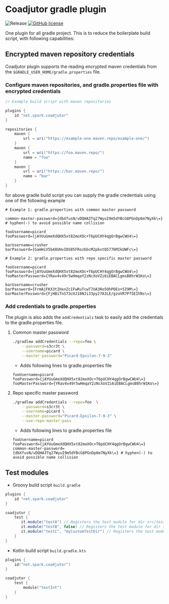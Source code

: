 # Coadjutor gradle plugin

![Release](https://github.com/Spark-Networks/coadjutor/actions/workflows/gradle.yml/badge.svg)
[![GitHub license](https://img.shields.io/github/license/Spark-Networks/coadjutor)](https://github.com/Spark-Networks/coadjutor/blob/main/LICENSE)

One plugin for all gradle project. This is to reduce the boilerplate build script, with following capabilities:

## Encrypted maven repository credentials

Coadjutor plugin supports the reading encrypted maven credentials from the `$GRADLE_USER_HOME/gradle.properties` file.

### Configure maven repositories, and gradle.properties file with encrypted credentials

```groovy
// Example build script with maven repositories

plugins {
    id "net.spark.coadjutor"
}

repositories {
    maven {
        url = uri("https://example-one.maven.repo/example-one/")
    }
    maven {
        url = uri("https://foo.maven.repo/")
        name = "foo"
    }
    maven {
        url = uri("https://bar.maven.repo/")
        name = "bar"
    }
}
```

for above gradle build script you can supply the gradle credentials using one of the following example

```properties
# Example 1: gradle.properties with common master password

common-master-password={dbXfusN/vDQHA3Tq27WyuI9m5dYBcG8PGnDp6m7NyXk\=} # hyphen(-) to avoid possible name collision

fooUsername=picard
fooPassword={jAYUuGmeXdQHX5xt82moXOc+T6pUCHY4qgOrBgwCWU4\=}

barUsername=crusher
barPassword={GamHiV5b48UHvI0S05FRozbbcM2pbxtQ5776MIkUWFc\=}
```

```properties
# Example 2: gradle.properties with repo specific master password

fooUsername=picard
fooPassword={jAYUuGmeXdQHX5xt82moXOc+T6pUCHY4qgOrBgwCWU4\=}
fooMasterPassword={YRav4v49r5wHmqaY2zNcXoVZi6iEBACLgmsB8hrW1Ko\=}

barUsername=crusher
barPassword={FrmAjFKX3tIHxnZcIFwRuTcwT7UA3Ro5OhPOEx+5I9M\=}
barMasterPassword={FjHBiTnS73cHJ18NJi33py27A3LE/gzoVR7Pf5EIhNs\=}
```

### Add credentials to gradle.properties
The plugin is also adds the `addCredentials` task to easily add the credentials to the gradle.properties file.

1. Common master password
    ```bash
    ./gradlew addCredentials --repo=foo \
        --password=s3cr3t \
        --username=picard \
        --master-password="Picard-Epsilon-7-9-3"
    ```
   - Adds following lines to gradle.properties file
   ```properties
   fooUsername=picard
   fooPassword={jAYUuGmeXdQHX5xt82moXOc+T6pUCHY4qgOrBgwCWU4\=}
   fooMasterPassword={YRav4v49r5wHmqaY2zNcXoVZi6iEBACLgmsB8hrW1Ko\=}
   ```
2. Repo specific master password
    ```bash
    ./gradlew addCredentials --repo=foo  \
        --password=s3cr3t \
        --username=picard \
        --master-password="Picard-Epsilon-7-9-3" \
        --use-repo-master-pass
    ```
    - Adds following lines to gradle.properties file
   ```properties
   fooUsername=picard
   fooPassword={jAYUuGmeXdQHX5xt82moXOc+T6pUCHY4qgOrBgwCWU4\=}
   common-master-password={dbXfusN/vDQHA3Tq27WyuI9m5dYBcG8PGnDp6m7NyXk\=} # hyphen(-) to avoid possible name collision
   ```

## Test modules

- Groovy build script `build.gradle`

```groovy
plugins {
    id "net.spark.coadjutor"
}

coadjutor {
    test {
       it.module("testA") // Registers the test module for dir src/testA/java with test task 'testA'
       it.module("testB", false) // Registers the test module for dir src/testB/java with test task 'testB' and uses junit4 test engine
       it.module("testC", "myCustomTestDir") // Registers the test module for dir src/myCustomTestDir/java and uses junit platform test engine
    }
}
```

- Kotlin build script `build.gradle.kts`

```kotlin
plugins {
    id("net.spark.coadjutor")
}

coadjutor {
    test {
        module("testInt")
    }
}
```
